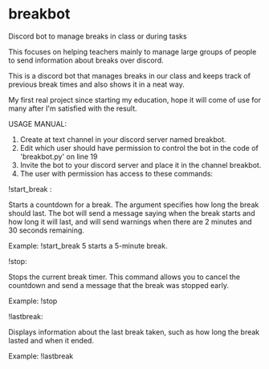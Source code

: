 # breakbot
Discord bot to manage breaks in class or during tasks

This focuses on helping teachers mainly to manage large groups of people to send information about breaks over discord.

This is a discord bot that manages breaks in our class and keeps track of previous break times and also shows it in a neat way.

My first real project since starting my education, hope it will come of use for many after I'm satisfied with the result.

USAGE MANUAL:

1. Create at text channel in your discord server named breakbot.
2. Edit which user should have permission to control the bot in the code of 'breakbot.py' on line 19
3. Invite the bot to your discord server and place it in the channel breakbot.
4. The user with permission has access to these commands:

<COMMANDS>

!start_break <minutes>:

Starts a countdown for a break. The <minutes> argument specifies how long the break should last.
The bot will send a message saying when the break starts and how long it will last, and will send warnings when there are 2 minutes and 30 seconds remaining.

Example: !start_break 5 starts a 5-minute break.

!stop:

Stops the current break timer.
This command allows you to cancel the countdown and send a message that the break was stopped early.

Example: !stop


!lastbreak:

Displays information about the last break taken, such as how long the break lasted and when it ended.

Example: !lastbreak




